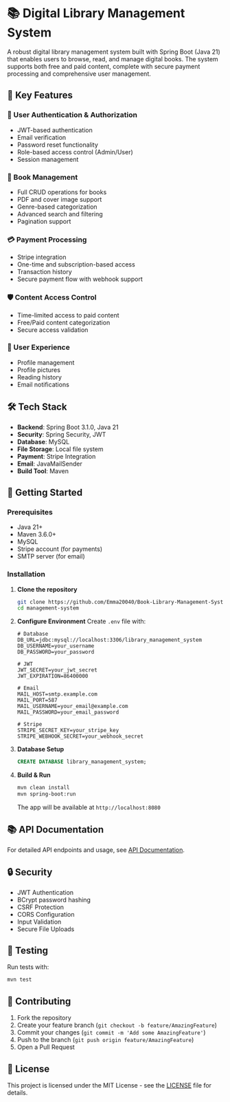 # 📚 Digital Library Management System

A robust digital library management system built with Spring Boot (Java 21) that enables users to browse, read, and manage digital books. The system supports both free and paid content, complete with secure payment processing and comprehensive user management.

## 🌟 Key Features

### 🔐 User Authentication & Authorization
- JWT-based authentication
- Email verification
- Password reset functionality
- Role-based access control (Admin/User)
- Session management

### 📖 Book Management
- Full CRUD operations for books
- PDF and cover image support
- Genre-based categorization
- Advanced search and filtering
- Pagination support

### 💳 Payment Processing
- Stripe integration
- One-time and subscription-based access
- Transaction history
- Secure payment flow with webhook support

### 🛡️ Content Access Control
- Time-limited access to paid content
- Free/Paid content categorization
- Secure access validation

### 👤 User Experience
- Profile management
- Profile pictures
- Reading history
- Email notifications

## 🛠 Tech Stack

- **Backend**: Spring Boot 3.1.0, Java 21
- **Security**: Spring Security, JWT
- **Database**: MySQL
- **File Storage**: Local file system
- **Payment**: Stripe Integration
- **Email**: JavaMailSender
- **Build Tool**: Maven

## 🚀 Getting Started

### Prerequisites
- Java 21+
- Maven 3.6.0+
- MySQL
- Stripe account (for payments)
- SMTP server (for email)

### Installation

1. **Clone the repository**
   ```bash
   git clone https://github.com/Emma20040/Book-Library-Management-System-.git
   cd management-system
   ```

2. **Configure Environment**
   Create `.env` file with:
   ```env
   # Database
   DB_URL=jdbc:mysql://localhost:3306/library_management_system
   DB_USERNAME=your_username
   DB_PASSWORD=your_password
   
   # JWT
   JWT_SECRET=your_jwt_secret
   JWT_EXPIRATION=86400000
   
   # Email
   MAIL_HOST=smtp.example.com
   MAIL_PORT=587
   MAIL_USERNAME=your_email@example.com
   MAIL_PASSWORD=your_email_password
   
   # Stripe
   STRIPE_SECRET_KEY=your_stripe_key
   STRIPE_WEBHOOK_SECRET=your_webhook_secret
   ```

3. **Database Setup**
   ```sql
   CREATE DATABASE library_management_system;
   ```

4. **Build & Run**
   ```bash
   mvn clean install
   mvn spring-boot:run
   ```
   The app will be available at `http://localhost:8080`

## 📚 API Documentation

For detailed API endpoints and usage, see [API Documentation](USER_API_DOCUMENTATION.md).

## 🔒 Security

- JWT Authentication
- BCrypt password hashing
- CSRF Protection
- CORS Configuration
- Input Validation
- Secure File Uploads

## 🧪 Testing

Run tests with:
```bash
mvn test
```

## 🤝 Contributing

1. Fork the repository
2. Create your feature branch (`git checkout -b feature/AmazingFeature`)
3. Commit your changes (`git commit -m 'Add some AmazingFeature'`)
4. Push to the branch (`git push origin feature/AmazingFeature`)
5. Open a Pull Request

## 📄 License

This project is licensed under the MIT License - see the [LICENSE](LICENSE) file for details.

